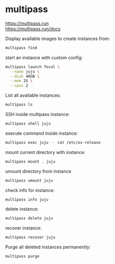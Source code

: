 # multipass

https://multipass.run \
https://multipass.run/docs

Display available images to create instances from:
```bash
multipass find
```

start an instance with custom config:
```bash
multipass launch focal \
  --name juju \
  --disk 40GB \
  --mem 2G \
  --cpus 2
```

List all available instances:
```bash
multipass ls
```

SSH inside multipass instance:
```bash
multipass shell juju
```

execute command inside instance:
```bash
multipass exec juju -- cat /etc/os-release
```

mount current directory with instance:
```bash
multipass mount . juju
```

umount directory from instance 
```bash
multipass umount juju
```

check info for instance:
```bash
multipass info juju
```

delete instance:
```bash
multipass delete juju
```

recover instance:
```bash
multipass recover juju
```

Purge all deleted instances permanently:
```bash
multipass purge
```


